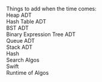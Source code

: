 Things to add when the time comes:
<br/>
Heap ADT
<br/>
Hash Table ADT
<br/>
BST ADT
<br/>
Binary Expression Tree ADT
<br/>
Queue ADT
<br/>
Stack ADT
<br/>
Hash
<br/>
Search Algos
<br/>
Swift
<br/>
Runtime of Algos
<br/>